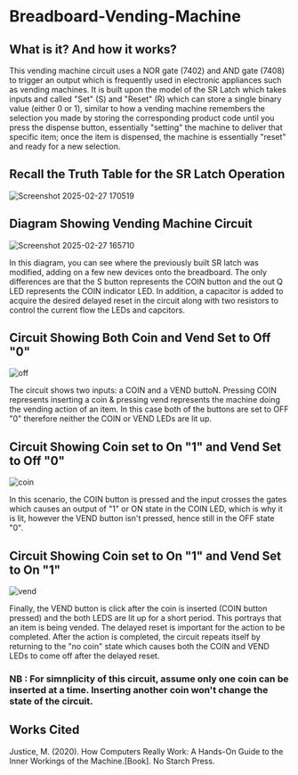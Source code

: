# Breadboard-Vending-Machine

## What is it? And how it works? 
This vending machine circuit uses a NOR gate (7402) and AND gate (7408) to trigger an output which is frequently used in electronic appliances such
as vending machines. It is built upon the model of the SR Latch which takes inputs and called "Set" (S) and "Reset" (R) which can store a single binary 
value (either 0 or 1), similar to how a vending machine remembers the selection you made by storing the corresponding product code until you press the
dispense button, essentially "setting" the machine to deliver that specific item; once the item is dispensed, the machine is essentially "reset" and 
ready for a new selection.

## Recall the Truth Table for the SR Latch Operation

![Screenshot 2025-02-27 170519](https://github.com/user-attachments/assets/2a66e5f6-53b8-48e2-965a-cc7c4722212d)


## Diagram Showing Vending Machine Circuit

![Screenshot 2025-02-27 165710](https://github.com/user-attachments/assets/44c1ac37-5cf1-4551-866c-4e9e99b33a91)

In this diagram, you can see where the previously built SR latch was modified, adding on a few new devices onto the breadboard. The only differences are
that the S button represents the COIN button and the out Q LED represents the COIN indicator LED. In addition, a capacitor is added to acquire the desired
delayed reset in the circuit along with two resistors to control the current flow the LEDs and capcitors. 

## Circuit Showing Both Coin and Vend Set to Off "0"

![off](https://github.com/user-attachments/assets/14dcaa3d-d644-4973-9b0d-cb9cfc56eda6)

The circuit shows two inputs: a COIN and a VEND buttoN. Pressing COIN represents inserting a coin & pressing vend represents the machine doing the vending
action of an item. In this case both of the buttons are set to OFF "0" therefore neither the COIN or VEND LEDs are lit up. 

## Circuit Showing Coin set to On "1" and Vend Set to Off "0"

![coin](https://github.com/user-attachments/assets/7c2b2605-c4ce-41c6-8ef7-cd737a3c097a)

In this scenario, the COIN button is pressed and the input crosses the gates which causes an output of "1" or ON state in the COIN LED, which is why it is
lit, however the VEND button isn't pressed, hence still in the OFF state "0".

## Circuit Showing Coin set to On "1" and Vend Set to On "1"

![vend](https://github.com/user-attachments/assets/04b37ea9-f49b-49d2-aeff-53176f36e124)

Finally, the VEND button is click after the coin is inserted (COIN button pressed) and the both LEDS are lit up for a short period. This portrays that an
item is being vended. The delayed reset is important for the action to be completed. After the action is completed, the circuit repeats itself by returning
to the "no coin" state which causes both the COIN and VEND LEDs to come off after the delayed reset. 

### NB : For simnplicity of this circuit, assume only one coin can be inserted at a time. Inserting another coin won't change the state of the circuit. 

## Works Cited 

Justice, M. (2020). How Computers Really Work: A Hands-On Guide to the Inner Workings of the Machine.[Book]. No Starch Press.
